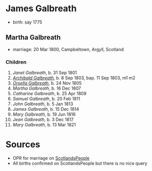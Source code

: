 # James Galbreath

- birth: say 1775

## Martha Galbreath

- marriage: 20 Mar 1800, Campbeltown, Argyll, Scotland

### Children

1. *Janet Galbreath*, b. 31 Sep 1801
2. [*Archibald Galbreath*](galbreath-archibald-1803.md), b. 8 Sep 1803, bap. 11 Sep 1803, m1 m2
3. [*Orsella Galbreath*](galbreath-orsla-1805.md), b. 24 Nov 1805
4. *Martha Galbreath*, b. 16 Dec 1807
4. *Catharine Galbreath*, b. 25 Apr 1809
5. *Samuel Galbreath*, b. 20 Feb 1811
5. *John Galbreath*, b. 5 Jan 1813
6. *James Galbreath*, b. 15 Dec 1814
7. *Mary Galbreath*, b. 19 Jun 1816
8. *Jean Galbreath*, b. 3 Dec 1817
9. *Mary Galbreath*, b. 13 Mar 1821

# Sources

- OPR for marriage on [ScotlandsPeople]()
- All births confirmed on ScotlandsPeople but there is no nice query

